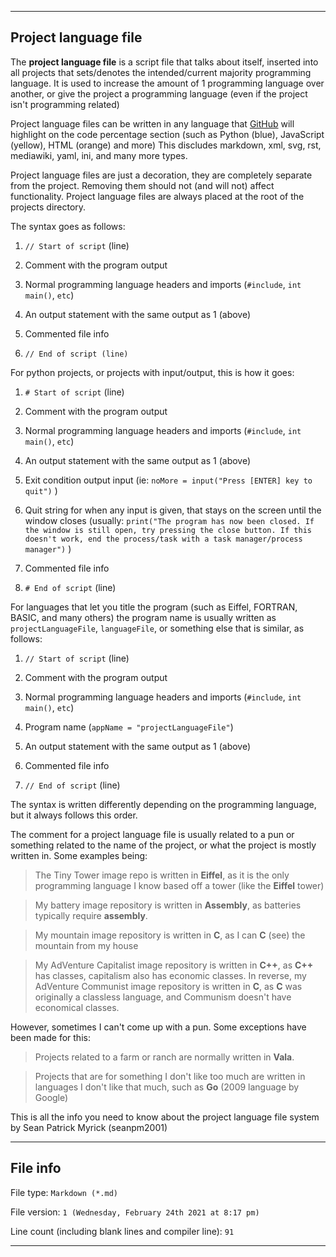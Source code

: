 
***

## Project language file

The **project language file** is a script file that talks about itself, inserted into all projects that sets/denotes the intended/current majority programming language. It is used to increase the amount of 1 programming language over another, or give the project a programming language (even if the project isn't programming related)

Project language files can be written in any language that [GitHub](https://github.com) will highlight on the code percentage section (such as Python (blue), JavaScript (yellow), HTML (orange) and more) This discludes markdown, xml, svg, rst, mediawiki, yaml, ini, and many more types.

Project language files are just a decoration, they are completely separate from the project. Removing them should not (and will not) affect functionality. Project language files are always placed at the root of the projects directory.

The syntax goes as follows:

1. `// Start of script` (line)

2. Comment with the program output

3. Normal programming language headers and imports (`#include`, `int main()`, `etc`)

4. An output statement with the same output as 1 (above)

5. Commented file info

6. `// End of script (line)`

For python projects, or projects with input/output, this is how it goes:

1. `# Start of script` (line)

2. Comment with the program output

3. Normal programming language headers and imports (`#include`, `int main()`, `etc`)

4. An output statement with the same output as 1 (above)

5. Exit condition output input (ie: `noMore = input("Press [ENTER] key to quit")` )

6. Quit string for when any input is given, that stays on the screen until the window closes (usually: `print("The program has now been closed. If the window is still open, try pressing the close button. If this doesn't work, end the process/task with a task manager/process manager")` )

7. Commented file info

8. `# End of script` (line)

For languages that let you title the program (such as Eiffel, FORTRAN, BASIC, and many others) the program name is usually written as `projectLanguageFile`, `languageFile`, or something else that is similar, as follows:

1. `// Start of script` (line)

2. Comment with the program output

3. Normal programming language headers and imports (`#include`, `int main()`, `etc`)

4. Program name (`appName = "projectLanguageFile"`)

5. An output statement with the same output as 1 (above)

6. Commented file info

7. `// End of script` (line)

The syntax is written differently depending on the programming language, but it always follows this order.

The comment for a project language file is usually related to a pun or something related to the name of the project, or what the project is mostly written in. Some examples being:

> The Tiny Tower image repo is written in **Eiffel**, as it is the only programming language I know based off a tower (like the **Eiffel** tower)

> My battery image repository is written in **Assembly**, as batteries typically require **assembly**.

> My mountain image repository is written in **C**, as I can **C** (see) the mountain from my house

> My AdVenture Capitalist image repository is written in **C++**, as **C++** has classes, capitalism also has economic classes. In reverse, my AdVenture Communist image repository is written in **C**, as **C** was originally a classless language, and Communism doesn't have economical classes.

However, sometimes I can't come up with a pun. Some exceptions have been made for this:

> Projects related to a farm or ranch are normally written in **Vala**.

> Projects that are for something I don't like too much are written in languages I don't like that much, such as **Go** (2009 language by Google)

This is all the info you need to know about the project language file system by Sean Patrick Myrick (seanpm2001)

***

## File info

File type: `Markdown (*.md)`

File version: `1 (Wednesday, February 24th 2021 at 8:17 pm)`

Line count (including blank lines and compiler line): `91`

***
